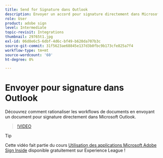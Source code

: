 ```yaml
---
title: Send for Signature dans Outlook
description: Envoyer un accord pour signature directement dans Microsoft Outlook
role: User
product: adobe sign
level: Intermediate
topic-revisit: Integrations
thumbnail: 29765t1.jpg
exl-id: 06d8e6c5-6dbf-4d6c-bf49-b620da707b3c
source-git-commit: 31f5623ae68845e137d3b0fbc9b173cfe825a7f4
workflow-type: tm+mt
source-wordcount: '60'
ht-degree: 0%

---
```


# Envoyer pour signature dans Outlook

Découvrez comment rationaliser les workflows de documents en envoyant un document pour signature directement dans Microsoft Outlook.

>[!VIDEO](https://video.tv.adobe.com/v/29765t1?hidetitle=true)

>[!TIP]
>
>Cette vidéo fait partie du cours [Utilisation des applications Microsoft Adobe Sign Inside](https://experienceleague.adobe.com/?recommended=Sign-U-1-2020.2) disponible gratuitement sur Experience League !
